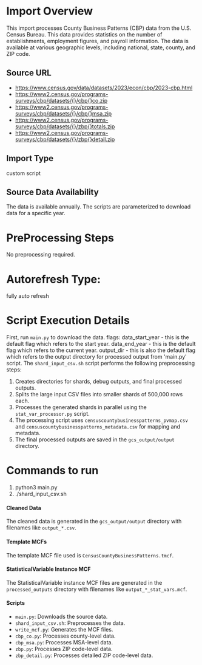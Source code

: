 # Import Overview
This import processes County Business Patterns (CBP) data from the U.S. Census Bureau. This data provides statistics on the number of establishments, employment figures, and payroll information. The data is available at various geographic levels, including national, state, county, and ZIP code.

## Source URL
- https://www.census.gov/data/datasets/2023/econ/cbp/2023-cbp.html
- https://www2.census.gov/programs-surveys/cbp/datasets/{}/cbp{}co.zip
- https://www2.census.gov/programs-surveys/cbp/datasets/{}/cbp{}msa.zip
- https://www2.census.gov/programs-surveys/cbp/datasets/{}/zbp{}totals.zip
- https://www2.census.gov/programs-surveys/cbp/datasets/{}/zbp{}detail.zip

## Import Type
custom script

## Source Data Availability
The data is available annually. The scripts are parameterized to download data for a specific year.

# PreProcessing Steps
No preprocessing required.

# Autorefresh Type:
fully auto refresh

# Script Execution Details
First, run `main.py` to download the data.
flags: data_start_year - this is the default flag which refers to the start year.
       data_end_year - this is the default flag which refers to the current year.
       output_dir - this is also the default flag which refers to the output directory for processed output from 'main.py' script.
The `shard_input_csv.sh` script performs the following preprocessing steps:
1.  Creates directories for shards, debug outputs, and final processed outputs.
2.  Splits the large input CSV files into smaller shards of 500,000 rows each.
3.  Processes the generated shards in parallel using the `stat_var_processor.py` script.
4.  The processing script uses `censuscountybusinesspatterns_pvmap.csv` and `censuscountybusinesspatterns_metadata.csv` for mapping and metadata.
5.  The final processed outputs are saved in the `gcs_output/output` directory.
# Commands to run 
1. python3 main.py
2. ./shard_input_csv.sh

#### Cleaned Data
The cleaned data is generated in the `gcs_output/output` directory with filenames like `output_*.csv`.

#### Template MCFs
The template MCF file used is `CensusCountyBusinessPatterns.tmcf`.

#### StatisticalVariable Instance MCF
The StatisticalVariable instance MCF files are generated in the `processed_outputs` directory with filenames like `output_*_stat_vars.mcf`.

#### Scripts
- `main.py`: Downloads the source data.
- `shard_input_csv.sh`: Preprocesses the data.
- `write_mcf.py`: Generates the MCF files.
- `cbp_co.py`: Processes county-level data.
- `cbp_msa.py`: Processes MSA-level data.
- `zbp.py`: Processes ZIP code-level data.
- `zbp_detail.py`: Processes detailed ZIP code-level data.
